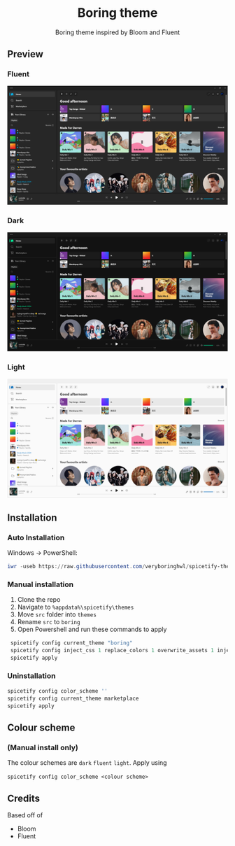<div align = "center">
<h1>Boring theme</h1>
<p>Boring theme inspired by Bloom and Fluent</p>
</div>

## Preview

### Fluent

![(image)](assets/fluent.png)

### Dark

![(image)](assets/dark.png)

### Light

![(image)](assets/light.png)
## Installation

### Auto Installation
Windows → PowerShell:

```powershell
iwr -useb https://raw.githubusercontent.com/veryboringhwl/spicetify-theme/main/install.ps1 | iex
```
### Manual installation
1. Clone the repo
2. Navigate to ```%appdata%\spicetify\themes```
3. Move `src` folder into `themes`
4. Rename `src` to `boring`
4. Open Powershell and run these commands to apply

```powershell
 spicetify config current_theme "boring"
 spicetify config inject_css 1 replace_colors 1 overwrite_assets 1 inject_theme_js 1
 spicetify apply
```

### Uninstallation

```powershell
spicetify config color_scheme ''
spicetify config current_theme marketplace
spicetify apply
```

## Colour scheme
### (Manual install only)
The colour schemes are `dark` `fluent` `light`. Apply using 

```spicetify config color_scheme <colour scheme>```

## Credits
Based off of
- Bloom
- Fluent
